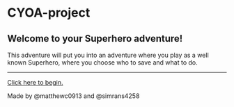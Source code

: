 # CYOA-project
## Welcome to your Superhero adventure!
This adventure will put you into an adventure where you play as a well known Superhero, where you choose who to save and what to do.

---

[Click here to begin.](breakingnews.md)

Made by @matthewc0913 and @simrans4258
